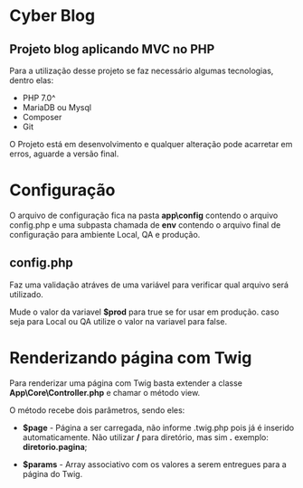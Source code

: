 # Cyber Blog

## Projeto blog aplicando MVC no PHP

Para a utilização desse projeto se faz necessário algumas tecnologias, dentro elas:

* PHP 7.0^
* MariaDB ou Mysql
* Composer
* Git

O Projeto está em desenvolvimento e qualquer alteração pode acarretar em erros, aguarde a versão final.

# Configuração

O arquivo de configuração fica na pasta **app\config** contendo o arquivo config.php e uma subpasta chamada de **env** contendo o arquivo final de configuração para ambiente Local, QA e produção.

## config.php

Faz uma validação atráves de uma variável para verificar qual arquivo será utilizado.

Mude o valor da variavel **$prod** para true se for usar em produção. caso seja para Local ou QA utilize o valor na variavel para false.

# Renderizando página com Twig

Para renderizar uma página com Twig basta extender a classe **App\Core\Controller.php** e chamar o método view.

O método recebe dois parâmetros, sendo eles:

* **$page** - Página a ser carregada, não informe .twig.php pois já é inserido automaticamente. Não utilizar **/** para diretório, mas sim **.**  exemplo: **diretorio.pagina**;

* **$params** - Array associativo com os valores a serem entregues para a página do Twig.